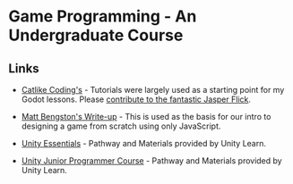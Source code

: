 # Game Programming - An Undergraduate Course
## Links
- [Catlike Coding's](https://catlikecoding.com/) - Tutorials were largely used as a starting point for my Godot lessons. Please [contribute to the fantastic Jasper Flick](https://www.patreon.com/catlikecoding).
- [Matt Bengston's Write-up](https://bengsfort.github.io/articles/making-a-js-game-part-1-game-engine/) - This is used as the basis for our intro to designing a game from scratch using only JavaScript.
- [Unity Essentials](https://learn.unity.com/pathway/unity-essentials) - Pathway and Materials provided by Unity Learn.

- [Unity Junior Programmer Course](https://learn.unity.com/pathway/junior-programmer) - Pathway and Materials provided by Unity Learn.
